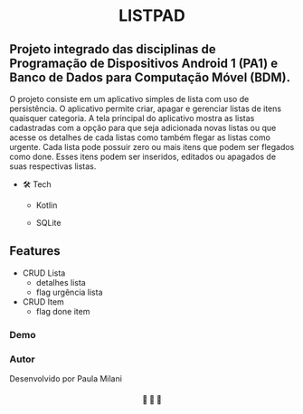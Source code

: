 <h1 align="center">LISTPAD</h1>

## Projeto integrado das disciplinas de Programação de Dispositivos Android 1 (PA1) e Banco de Dados para Computação Móvel (BDM).

O projeto consiste em um aplicativo simples de lista com uso de
persistência. O aplicativo permite criar, apagar e gerenciar listas de itens quaisquer categoria. A tela
principal do aplicativo  mostra as listas cadastradas com a opção para que seja
adicionada novas listas ou que acesse os detalhes de cada listas como também flegar as listas como urgente. Cada lista pode possuir zero ou mais itens que podem ser flegados como done. Esses itens podem ser inseridos, editados ou apagados de suas respectivas listas.

* 🛠 Tech
    * Kotlin
    
    * SQLite
  
## Features
- CRUD Lista
    - detalhes lista
    - flag urgência lista
- CRUD Item
    - flag done item
  

### Demo



### Autor

Desenvolvido por Paula Milani


<h4 align="center"> 
	🚧  🚀 🚧
</h4>


